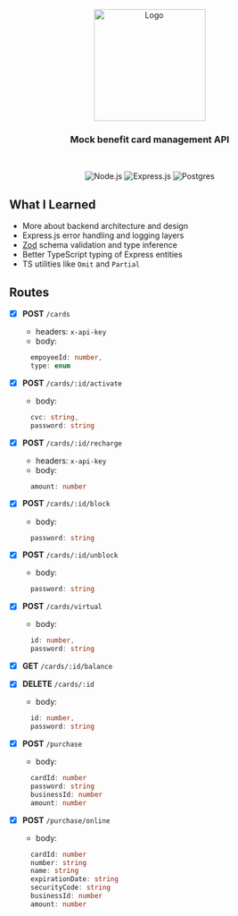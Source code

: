 <div align="center">

  <img src="https://dm0qx8t0i9gc9.cloudfront.net/thumbnails/video/uh59Wh0/videoblocks-credit-card-line-drawing-animation-transparent-vector-motion-graphics-loop-line-drawing-animation-transparent-vector-motion-graphics-loop_riccca7cq_thumbnail-1080_05.png" alt="Logo" width="200">
  
  <h3 align="center">
     Mock benefit card management API
  </h3>
    <br />
  
  <div align="center">

   ![Node.js ](https://img.shields.io/badge/node.js-6DA55F?logo=node.js&logoColor=white&style=for-the-badge)
   ![Express.js](https://img.shields.io/badge/express.js-%23404d59.svg?logo=express&logoColor=%2361DAFB&style=for-the-badge)
   ![Postgres](https://img.shields.io/badge/PostgreSQL-316192?style=for-the-badge&logo=postgresql&logoColor=white)

  </div>
  
</div>

## What I Learned
  
  - More about backend architecture and design
  - Express.js error handling and logging layers 
  - [Zod](https://github.com/colinhacks/zod) schema validation and type inference
  - Better TypeScript typing of Express entities
  - TS utilities like `Omit` and `Partial` 

## Routes

  - [X] **POST** `/cards`
    - headers: `x-api-key`
    - body: 
    ```TypeScript
      empoyeeId: number,
      type: enum
    ```
  - [X] **POST** `/cards/:id/activate`
    - body: 
    ```TypeScript
      cvc: string,
      password: string
    ```
  - [X] **POST** `/cards/:id/recharge`
    - headers: `x-api-key`
    - body: 
    ```TypeScript
      amount: number
    ```
    
  - [X] **POST** `/cards/:id/block`
    - body: 
    ```TypeScript
      password: string
    ```
  - [X] **POST** `/cards/:id/unblock`
    - body: 
    ```TypeScript
      password: string
    ```
  - [X] **POST** `/cards/virtual`
    - body: 
    ```TypeScript
      id: number,
      password: string
    ```
  - [X] **GET** `/cards/:id/balance`
  - [X] **DELETE** `/cards/:id`
    - body: 
    ```TypeScript
      id: number,
      password: string
    ```

  - [X] **POST** `/purchase`
    - body: 
    ```TypeScript
      cardId: number
      password: string
      businessId: number
      amount: number
    ```
  - [X] **POST** `/purchase/online`
    - body: 
    ```TypeScript
      cardId: number
      number: string
      name: string
      expirationDate: string
      securityCode: string
      businessId: number
      amount: number
    ```
  
  

